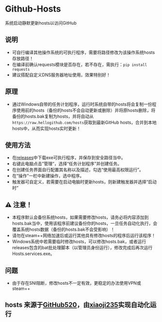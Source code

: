 # Github-Hosts
系统启动静默更新hosts以访问GitHub

## 说明
 - 可自行编译其他操作系统的可执行程序，需要将路径修改为该操作系统hosts存放路径！
 - 在编译前确认requests模块是否存在，若不存在，需执行：`pip install requests`
 - 建议搭配自定义DNS服务器地址使用，效果特别好！

## 原理
 - 通过Windows自带的任务计划程序，运行时系统自带的hosts将会复制一份程序使用前的hosts（备份的hosts不会自动更新或删除）并将原hosts删除，将备份的hosts.bak复制为hosts，并将自动从`https://raw.hellogithub.com/hosts`获取到最新GitHub hosts，合并到本地hosts中，从而实现hosts实时更新！

## 使用方法
 - 在[releases](https://github.com/xiaoji235/Github-Hosts/releases)中下载exe可执行程序，并保存到安全路径当中。
 - 右键此电脑点击”管理“，选择“任务计划程序”并创建任务。
 - 在创建任务界面自行配置其名称以及描述，勾选“使用最高权限运行”。
 - 在“操作”一栏中新建操作，选中程序。
 - 触发器可自定义，若需要在启动电脑时更新hosts，则新建触发器并选择“启动时”

## ⚠ 注意！
 - 本程序默认会备份系统hosts，如果需要修改hosts，请务必将内容添加到hosts.bak当中，使用该程序前建议备份你的hosts，一旦任务自动化执行，会覆盖系统hosts数据（备份的hosts.bak不会受影响）！
 - 请勿在steam++网络加速后或运行其他具有修改hosts的程序后运行该程序！
 - Windows系统中若需要临时修改hosts，可以修改hosts.bak，或者运行releases包含的bat批处理脚本（以管理员身份运行），修改完成后再次运行Hosts.services.exe。

## 问题
 - 由于存在SNI阻断，修改hosts不一定有效，更稳定的办法使用VPN或steam++

## hosts 来源于[GitHub520](https://github.com/521xueweihan/GitHub520)，由[xiaoji235](https://github.com/xiaoji235)实现自动化运行
